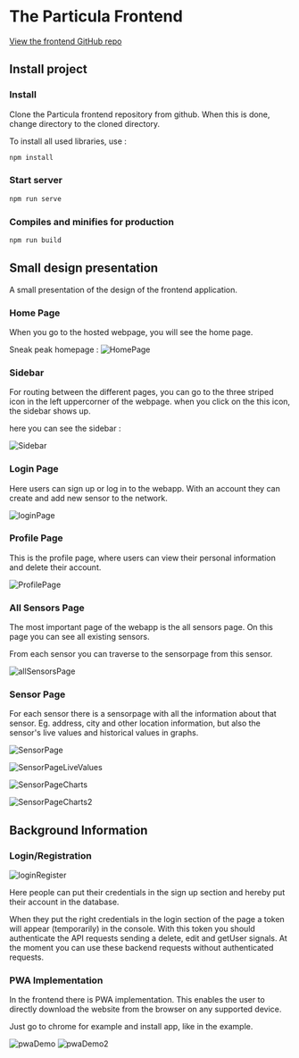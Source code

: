 # The Particula Frontend

[View the frontend GitHub repo](https://github.com/vives-projectwerk-2-2020/Frontend)

## Install project

### Install

Clone the Particula frontend repository from github. When this is done, change
directory to the cloned directory.

To install all used libraries, use  :

```bash
npm install
```

### Start server

```bash
npm run serve
```

### Compiles and minifies for production

```bash
npm run build
```

## Small design presentation

A small presentation of the design of the frontend application.

### Home Page

When you go to the hosted webpage, you will see the home page.

Sneak peak homepage :
![HomePage](./assets/homePage2.png)

### Sidebar

For routing between the different pages, you can go to the three striped icon
in the left uppercorner of the webpage. when you click on the this icon, the
sidebar shows up.

here you can see the sidebar :

![Sidebar](./assets/sidebar2.png)

### Login Page

Here users can sign up or log in to the webapp.
With an account they can create and add new sensor to the network.

![loginPage](./assets/loginPage.png)

### Profile Page

This is the profile page, where users can view their personal information
and delete their account.

![ProfilePage](./assets/profilePage.png)

### All Sensors Page

The most important page of the webapp is the all sensors page.
On this page you can see all existing sensors.

From each sensor you can traverse to the sensorpage from this sensor.

![allSensorsPage](./assets/allSensorsPage.png)

### Sensor Page

For each sensor there is a sensorpage with all the information about that sensor.
Eg. address, city and other location information, but also the sensor's live
values and historical values in graphs.

![SensorPage](./assets/SensorPage.png)

![SensorPageLiveValues](./assets/SensorPageLiveValues.png)

![SensorPageCharts](./assets/SensorPageCharts.png)

![SensorPageCharts2](./assets/SensorPageCharts2.png)

## Background Information

### Login/Registration

![loginRegister](./assets/loginRegister.png)

Here people can put their credentials in the sign up section and hereby
put their account in the database.

When they put the right credentials in the login section of the page
a token will appear (temporarily) in the console.
With this token you should authenticate the API requests sending a delete,
edit and getUser signals. At the moment you can use these backend requests
without authenticated requests.

### PWA Implementation

In the frontend there is PWA implementation. This enables the user to directly
download the website from the browser on any supported device.

Just go to chrome for example and install app, like in the example.

![pwaDemo](./assets/pwaDemo.png)
![pwaDemo2](./assets/pwaDemo2.png)
